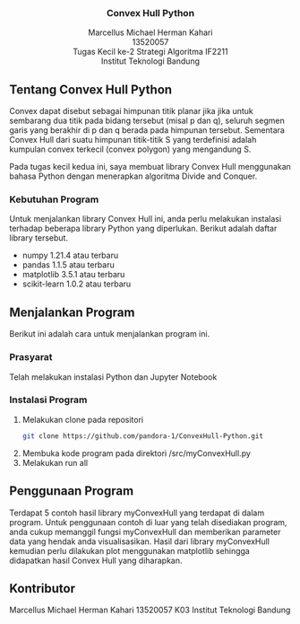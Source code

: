 <div id="top"></div>

<!-- PROJECT LOGO -->
<br />
<div align="center">

  <h3 align="center">Convex Hull Python</h3>

  <p align="center">
    Marcellus Michael Herman Kahari
    <br />
    13520057
    <br />
    Tugas Kecil ke-2 Strategi Algoritma IF2211
    <br />
    Institut Teknologi Bandung
  </p>
</div>

<!-- ABOUT THE PROJECT -->
## Tentang Convex Hull Python

Convex dapat disebut sebagai himpunan titik planar jika jika untuk sembarang dua titik pada bidang tersebut (misal p dan q), seluruh segmen garis yang berakhir di p dan q berada pada himpunan tersebut. Sementara Convex Hull dari suatu himpunan titik-titik S yang terdefinisi adalah kumpulan convex terkecil (convex polygon) yang mengandung S.

Pada tugas kecil kedua ini, saya membuat library Convex Hull menggunakan bahasa Python dengan menerapkan algoritma Divide and Conquer. 

### Kebutuhan Program

Untuk menjalankan library Convex Hull ini, anda perlu melakukan instalasi terhadap beberapa library Python yang diperlukan. Berikut adalah daftar library tersebut.

* numpy 1.21.4 atau terbaru
* pandas 1.1.5 atau terbaru
* matplotlib 3.5.1 atau terbaru
* scikit-learn 1.0.2 atau terbaru

## Menjalankan Program

Berikut ini adalah cara untuk menjalankan program ini.

### Prasyarat

Telah melakukan instalasi Python dan Jupyter Notebook

### Instalasi Program

1. Melakukan clone pada repositori
   ```sh
   git clone https://github.com/pandora-1/ConvexHull-Python.git
   ```
2. Membuka kode program pada direktori /src/myConvexHull.py
3. Melakukan run all

## Penggunaan Program

Terdapat 5 contoh hasil library myConvexHull yang terdapat di dalam program. Untuk penggunaan contoh di luar yang telah disediakan program, anda cukup memanggil fungsi myConvexHull dan memberikan parameter data yang hendak anda visualisasikan. Hasil dari library myConvexHull kemudian perlu dilakukan plot menggunakan matplotlib sehingga didapatkan hasil Convex Hull yang diharapkan.

## Kontributor

Marcellus Michael Herman Kahari
13520057
K03
Institut Teknologi Bandung
